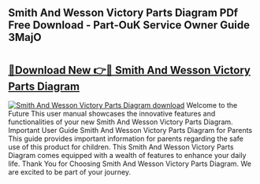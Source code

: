 ## Smith And Wesson Victory Parts Diagram PDf Free Download - Part-OuK Service Owner Guide 3MajO

# <h2><a href="http://dfnhed1.blite.top/?on=Smith+And+Wesson+Victory+Parts+Diagram">🔗Download New 👉🔴 Smith And Wesson Victory Parts Diagram</a></h2>

[![Smith And Wesson Victory Parts Diagram download](https://i.imgur.com/lujVjoI.png)](http://dfnhed1.blite.top/?on=Smith+And+Wesson+Victory+Parts+Diagram)
Welcome to the Future This user manual showcases the innovative features and functionalities of your new Smith And Wesson Victory Parts Diagram. Important User Guide Smith And Wesson Victory Parts Diagram for Parents This guide provides important information for parents regarding the safe use of this product for children. This Smith And Wesson Victory Parts Diagram comes equipped with a wealth of features to enhance your daily life. Thank You for Choosing Smith And Wesson Victory Parts Diagram. We are excited to be part of your journey.
